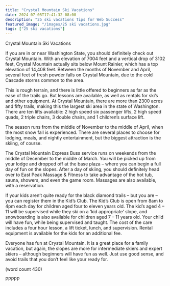 ```yaml
---
title: "Crystal Mountain Ski Vacations"
date: 2024-07-05T17:41:32-08:00
description: "25 ski vacations Tips for Web Success"
featured_image: "/images/25 ski vacations.jpg"
tags: ["25 ski vacations"]
---
```


Crystal Mountain Ski Vacations

If you are in or near Washington State, you should 
definitely check out Crystal Mountain. With an 
elevation of 7004 feet and a vertical drop of 3102 feet, 
Crystal Mountain actually sits below Mount Rainier, 
which has a top elevation of 14,408 feet. Between 
the months of November and April, several feet of 
fresh powder falls on Crystal Mountain, due to the 
cold Cascade storms common to the area.

This is rough terrain, and there is little offered to 
beginners as far as the ease of the trails go. But 
lessons are available, as well as rentals for ski’s and 
other equipment. At Crystal Mountain, there are more
than 2300 acres and fifty trails, making this the largest 
ski area in the state of Washington. There are ten lifts 
available: 2 high speed six passenger lifts, 2 high 
speed quads, 2 triple chairs, 3 double chairs, and 1 
children’s surface lift.

The season runs from the middle of November to the 
middle of April, when the most snow fall is 
experienced. There are several places to choose for 
lodging, meals, and nightly entertainment, but the 
biggest attraction is the skiing, of course.

The Crystal Mountain Express Buss service runs on 
weekends from the middle of December to the middle 
of March. You will be picked up from your lodge and 
dropped off at the base plaza – where you can begin 
a full day of fun on the slopes. After a day of skiing, 
you should definitely head over to East Peak 
Massage & Fitness to take advantage of the hot tub, 
sauna, showers, and even the game room. Massages 
are also available, with a reservation.

If your kids aren’t quite ready for the black diamond 
trails – but you are – you can register them in the 
Kid’s Club. The Kid’s Club is open from 8am to 4pm 
each day for children aged four to eleven years old. 
The kid’s aged 4 – 11 will be supervised while they 
ski on a ‘kid appropriate’ slope, and snowboarding 
is also available for children aged 7 – 11 years old. 
Your child will have fun, while being supervised and 
taught. The cost of the care includes a four hour 
lesson, a lift ticket, lunch, and supervision. Rental 
equipment is available for the kids for an additional fee.

Everyone has fun at Crystal Mountain. It is a great 
place for a family vacation, but again, the slopes are 
more for intermediate skiers and expert skiers – 
although beginners will have fun as well. Just use 
good sense, and avoid trails that you don’t feel like 
your ready for.

(word count 430)

PPPPP




